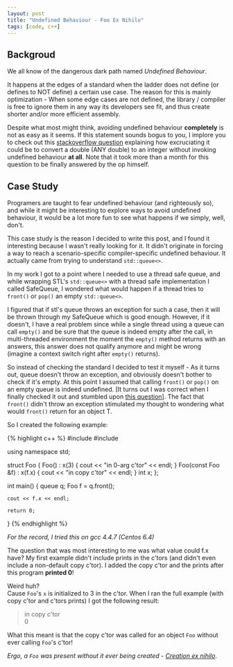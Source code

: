 ```yaml
---
layout: post
title: "Undefined Behaviour - Foo Ex Nihilo"
tags: [code, c++]
---
```


Backgroud
---------

We all know of the dangerous dark path named *Undefined Behaviour*.

It happens at the edges of a standard when the ladder does not define (or defines to NOT define) a
certain use case. The reason for this is mainly optimization - When some edge cases are not defined,
the library / compiler is free to ignore them in any way its developers see fit, and thus create
shorter and/or more efficient assembly.

Despite what most might think, avoiding undefined behaviour **completely** is not as easy as it
seems. If this statement sounds bogus to you, I implore you to check out this
[stackoverflow question](http://goo.gl/Bcqi3y) explaining how excruciating it could be to convert a
double (ANY double) to an integer without invoking undefined behaviour **at all**. Note that it took
more than a month for this question to be finally answered by the op himself.

Case Study
----------

Programers are taught to fear undefined behaviour (and righteously so), and while it might be interesting
to explore ways to avoid undefined behaviour, it would be a lot more fun to see what happens if we
simply, well, don't.

This case study is the reason I decided to write this post, and I found it interesting because I
wasn't really looking for it. It didn't originate in forcing a way to reach a scenario-specific
compiler-specific undefined behaviour. It actually came from trying to understand `std::queue<>`.

In my work I got to a point where I needed to use a thread safe queue, and while wrapping STL's
`std::queue<>` with a thread safe implementation I called SafeQueue, I wondered what would happen if
a thread tries to `front()` or `pop()` an empty `std::queue<>`.

I figured that if stl's queue throws an exception for such a case, then it will be thrown through my
SafeQueue which is good enough. However, if it doesn't, I have a real problem since while a single
thread using a queue can call `empty()` and be sure that the queue is indeed empty after the call,
in multi-threaded environment the moment the `empty()` method returns with an answers, this answer
does not qualify anymore and might be wrong (imagine a context switch right after `empty()`
returns).

So instead of checking the standard I decided to test it myself - As it turns out, queue doesn't
throw an exception, and obviously doesn't bother to check if it's empty. At this point I assumed
that calling `front()` or `pop()` on an empty queue is indeed undefined. [It turns out I was correct
when I finally checked it out and stumbled upon [this question](http://goo.gl/yajFzI)]. The fact
that `front()` didn't throw an exception stimulated my thought to wondering what would `front()`
return for an object T.

So I created the following example:

{% highlight c++ %}
#include <iostream>
#include <queue>

using namespace std;

struct Foo {
    Foo() : x(3) {
        cout << "in 0-arg c'tor" << endl;
    }
    Foo(const Foo &f) : x(f.x) {
        cout << "in copy c'tor" << endl;
    }
    int x;
};

int  main() {
    queue<Foo> q;
    Foo f = q.front();

    cout << f.x << endl;

    return 0;
}
{% endhighlight %}

*For the record, I tried this on gcc 4.4.7 (Centos 6.4)*

The question that was most interesting to me was what value could f.x have? My first example didn't
include prints in the c'tors (and didn't even include a non-default copy c'tor). I added the copy
c'tor and the prints after this program **printed 0**!

Weird huh?<br>
Cause `Foo`'s `x` is initialized to 3 in the c'tor.
When I ran the full example (with copy c'tor and c'tors prints) I got the following result:

>in copy c'tor<br>
>0

What this meant is that the copy c'tor was called for an object `Foo` without ever calling `Foo`'s c'tor!

*Ergo, a `Foo` was present without it ever being created - [Creation ex nihilo](https://en.wikipedia.org/wiki/Ex_nihilo)*.
